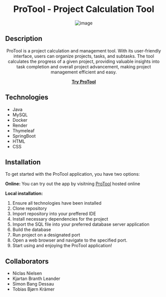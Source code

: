 
<div align="center">

  <h1>ProTool - Project Calculation Tool</h1>
  
  ![image](https://github.com/Kaptajnerne/EksamensProjekt/assets/113116068/adef600a-6135-4c1f-8b7b-0d36f33e0063)

</div>

## Description

<p align="center"> 
ProTool is a project calculation and management tool. With its user-friendly interface, users can organize projects, tasks, and subtasks. The tool calculates the progress of a given project, providing valuable insights into task completion and overall project advancement, making project management efficient and easy.

**<div align="center">[Try ProTool](https://eksamens-projekt-alpha-solutions.onrender.com)</div>**
</p>


## Technologies
- Java
- MySQL
- Docker
- Render
- Thymeleaf
- SpringBoot
- HTML
- CSS

## Installation
To get started with the ProTool application, you have two options:

**Online:** You can try out the app by visitning [ProTool](https://eksamens-projekt-alpha-solutions.onrender.com) hosted online

**Local installation:**
1. Ensure all technologies have been installed
2. Clone repository
3. Import repository into your preffered IDE
4. Install necessary dependencies for the project
5. Import the SQL file into your preferred database server application
6. Build the database
7. Run project on a designated port
8. Open a web browser and navigate to the specified port.
9. Start using and enjoying the ProTool application!


## Collaborators
- Niclas Nielsen
- Kjartan Branth Leander
- Simon Bang Dessau
- Tobias Bjørn Krämer
